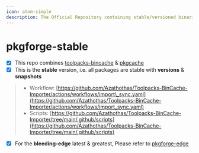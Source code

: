 ```yaml
---
icon: atom-simple
description: The Official Repository containing stable/versioned binaries/packages
---
```


# pkgforge-stable

* [x] This repo combines [toolpacks-bincache](../../orgs/pkgforge-core/projects/toolpacks-bincache/ "mention") & [pkgcache](../../orgs/pkgforge-core/projects/pkgcache/ "mention")
* [x] This is the **stable** version, i.e. all packages are stable with **versions** & **snapshots**

> - Workflow: [https://github.com/Azathothas/Toolpacks-BinCache-Importer/actions/workflows/import\_sync.yaml](https://github.com/Azathothas/Toolpacks-BinCache-Importer/actions/workflows/import_sync.yaml)
> - Scripts: [https://github.com/Azathothas/Toolpacks-BinCache-Importer/tree/main/.github/scripts](https://github.com/Azathothas/Toolpacks-BinCache-Importer/tree/main/.github/scripts)

* [x] For the **bleeding-edge** latest & greatest, Please refer to [pkgforge-edge](../pkgforge-edge/ "mention")
